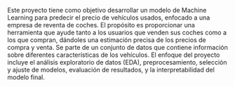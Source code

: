 Este proyecto tiene como objetivo desarrollar un modelo de Machine Learning para predecir el precio de vehículos usados, enfocado a una empresa de reventa de coches. El propósito es proporcionar una herramienta que ayude tanto a los usuarios que venden sus coches como a los que compran, dándoles una estimación precisa de los precios de compra y venta. Se parte de un conjunto de datos que contiene información sobre diferentes características de los vehículos. El enfoque del proyecto incluye el análisis exploratorio de datos (EDA), preprocesamiento, selección y ajuste de modelos, evaluación de resultados, y la interpretabilidad del modelo final.
